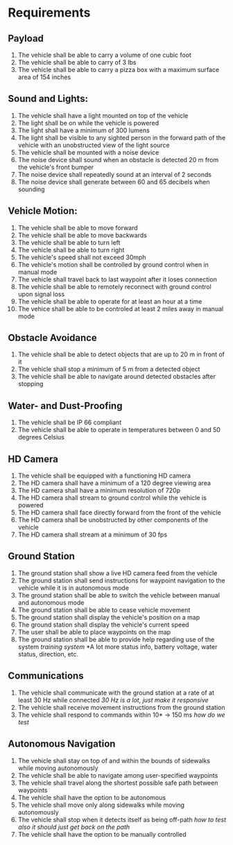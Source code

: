 # Requirements

## Payload
1. The vehicle shall be able to carry a volume of one cubic foot
2. The vehicle shall be able to carry of 3 lbs
3. The vehicle shall be able to carry a pizza box with a maximum surface area of 154 inches 

## Sound and Lights:
1. The vehicle shall have a light mounted on top of the vehicle
2. The light shall be on while the vehicle is powered
3. The light shall have a minimum of 300 lumens
3. The light shall be visible to any sighted person in the forward path of the vehicle with an unobstructed view of the light source
4. The vehicle shall be mounted with a noise device
5. The noise device shall sound when an obstacle is detected 20 m from the vehicle's front bumper
6. The noise device shall repeatedly sound at an interval of 2 seconds
7. The noise device shall generate between 60 and 65 decibels when sounding

## Vehicle Motion:
1. The vehicle shall be able to move forward
2. The vehicle shall be able to move backwards
3. The vehicle shall be able to turn left
4. The vehicle shall be able to turn right
5. The vehicle's speed shall not exceed 30mph
6. The vehicle's motion shall be controlled by ground control when in manual mode
7. The vehicle shall travel back to last waypoint after it loses connection
8. The vehicle shall be able to remotely reconnect with ground control upon signal loss
9. The vehicle shall be able to operate for at least an hour at a time
10. The vehice shall be able to be controled at least 2 miles away in manual mode

## Obstacle Avoidance
1. The vehicle shall be able to detect objects that are up to 20 m in front of it
2. The vehicle shall stop a minimum of 5 m from a detected object
3. The vehicle shall be able to navigate around detected obstacles after stopping

## Water- and Dust-Proofing
1. The vehicle shall be IP 66 compliant
2. The vehicle shall be able to operate in temperatures between 0 and 50 degrees Celsius

## HD Camera
1. The vehicle shall be equipped with a functioning HD camera
2. The HD camera shall have a minimum of a 120 degree viewing area
3. The HD camera shall have a minimum resolution of 720p
4. The HD camera shall stream to ground control while the vehicle is powered
5. The HD camera shall face directly forward from the front of the vehicle
6. The HD camera shall be unobstructed by other components of the vehicle
7. The HD camera shall stream at a minimum of 30 fps

## Ground Station
1. The ground station shall show a live HD camera feed from the vehicle
2. The ground station shall send instructions for waypoint navigation to the vehicle while it is in autonomous mode 
3. The ground station shall be able to switch the vehicle between manual and autonomous mode
4. The ground station shall be able to cease vehicle movement
5. The ground station shall display the vehicle's position on a map
6. The ground station shall display the vehicle's current speed
7. The user shall be able to place waypoints on the map
8. The ground station shall be able to provide help regarding use of the system *training system*
*A lot more status info, battery voltage, water status, direction, etc.

## Communications
1. The vehicle shall communicate with the ground station at a rate of at least 30 Hz while connected *30 Hz is a lot, just make it responsive*
2. The vehicle shall receive movement instructions from the ground station
3. The vehicle shall respond to commands within 10* -> 150 ms *how do we test*

## Autonomous Navigation
1. The vehicle shall stay on top of and within the bounds of sidewalks while moving autonomously
2. The vehicle shall be able to navigate among user-specified waypoints
3. The vehicle shall travel along the shortest possible safe path between waypoints
4. The vehicle shall have the option to be autonomous
5. The vehicle shall move only along sidewalks while moving autonomously
6. The vehicle shall stop when it detects itself as being off-path *how to test* *also it should just get back on the path*  
7. The vehicle shall have the option to be manually controlled
